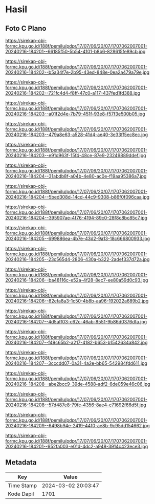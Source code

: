 # Hasil

## Foto C Plano

https://sirekap-obj-formc.kpu.go.id/188f/pemilu/pdpr/17/07/06/20/07/1707062007001-20240216-184201--66185f50-5b54-4101-b8b6-828615fe89cb.jpg

https://sirekap-obj-formc.kpu.go.id/188f/pemilu/pdpr/17/07/06/20/07/1707062007001-20240216-184202--b5a34f7e-2b95-43ed-848e-0ea2a479a79e.jpg

https://sirekap-obj-formc.kpu.go.id/188f/pemilu/pdpr/17/07/06/20/07/1707062007001-20240216-184202--721fc4d4-f8ff-47c0-a117-437fed1fd388.jpg

https://sirekap-obj-formc.kpu.go.id/188f/pemilu/pdpr/17/07/06/20/07/1707062007001-20240216-184203--a01f2d4e-7b79-451f-93e8-f57f3e500b05.jpg

https://sirekap-obj-formc.kpu.go.id/188f/pemilu/pdpr/17/07/06/20/07/1707062007001-20240216-184203--479a8e63-a528-41d4-ae40-3e33ff5ec8ec.jpg

https://sirekap-obj-formc.kpu.go.id/188f/pemilu/pdpr/17/07/06/20/07/1707062007001-20240216-184203--e91d963f-15f4-48ce-87e9-23249889ddef.jpg

https://sirekap-obj-formc.kpu.go.id/188f/pemilu/pdpr/17/07/06/20/07/1707062007001-20240216-184204--31abdb8f-a04b-4e80-ac0e-f19aa95386a7.jpg

https://sirekap-obj-formc.kpu.go.id/188f/pemilu/pdpr/17/07/06/20/07/1707062007001-20240216-184204--5bed308d-14cd-44c9-9308-b86f0f096caa.jpg

https://sirekap-obj-formc.kpu.go.id/188f/pemilu/pdpr/17/07/06/20/07/1707062007001-20240216-184204--395907ae-4f76-4194-89c0-28f8c8bc85c7.jpg

https://sirekap-obj-formc.kpu.go.id/188f/pemilu/pdpr/17/07/06/20/07/1707062007001-20240216-184205--699886ea-4b7e-43d2-9a13-18c666800933.jpg

https://sirekap-obj-formc.kpu.go.id/188f/pemilu/pdpr/17/07/06/20/07/1707062007001-20240216-184205--23c565d4-2806-430a-b322-2adef337d72a.jpg

https://sirekap-obj-formc.kpu.go.id/188f/pemilu/pdpr/17/07/06/20/07/1707062007001-20240216-184206--ba48116c-e52a-4f28-8ec7-ee80a59d0c93.jpg

https://sirekap-obj-formc.kpu.go.id/188f/pemilu/pdpr/17/07/06/20/07/1707062007001-20240216-184206--82efa8a3-1c50-4b8b-aa96-192022a689b2.jpg

https://sirekap-obj-formc.kpu.go.id/188f/pemilu/pdpr/17/07/06/20/07/1707062007001-20240216-184207--4d5aff03-c62c-46ab-8551-9b86d0376dfa.jpg

https://sirekap-obj-formc.kpu.go.id/188f/pemilu/pdpr/17/07/06/20/07/1707062007001-20240216-184207--f49c65b2-a217-4182-b653-b1542634a842.jpg

https://sirekap-obj-formc.kpu.go.id/188f/pemilu/pdpr/17/07/06/20/07/1707062007001-20240216-184207--3cccdd07-0a31-4a2e-bb65-542984fdd611.jpg

https://sirekap-obj-formc.kpu.go.id/188f/pemilu/pdpr/17/07/06/20/07/1707062007001-20240216-184208--abe2bcc9-39de-4588-adf2-6de059e46c06.jpg

https://sirekap-obj-formc.kpu.go.id/188f/pemilu/pdpr/17/07/06/20/07/1707062007001-20240216-184208--57d487e8-79fc-4356-8ae4-c71692f66d5f.jpg

https://sirekap-obj-formc.kpu.go.id/188f/pemilu/pdpr/17/07/06/20/07/1707062007001-20240216-184209--6498b94e-2419-44f0-ae8b-9c95dd154662.jpg

https://sirekap-obj-formc.kpu.go.id/188f/pemilu/pdpr/17/07/06/20/07/1707062007001-20240216-184201--952fa003-e01d-4dc2-a948-3914c423ece3.jpg


## Metadata

| Key        | Value               |
| ---------- | ------------------- |
| Time Stamp | 2024-03-02 20:03:47 |
| Kode Dapil | 1701                |



